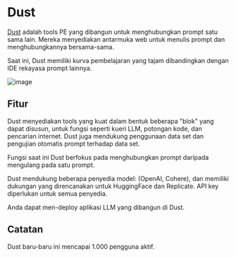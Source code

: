 # Dust

[Dust](https://dust.tt/) adalah tools PE yang dibangun untuk menghubungkan prompt satu sama lain. Mereka menyediakan antarmuka web untuk menulis prompt dan menghubungkannya bersama-sama.

Saat ini, Dust memiliki kurva pembelajaran yang tajam dibandingkan dengan IDE rekayasa prompt lainnya.

![image](https://github.com/trigaten/Learn_Prompting/assets/4091265/d9d3095b-f5bd-46dd-8e84-1894ab72ffc9)

## Fitur

Dust menyediakan tools yang kuat dalam bentuk beberapa "blok" yang dapat disusun, untuk fungsi seperti kueri LLM, potongan kode, dan pencarian internet. Dust juga mendukung penggunaan data set dan pengujian otomatis prompt terhadap data set.

Fungsi saat ini Dust berfokus pada menghubungkan prompt daripada mengulang pada satu prompt.

Dust mendukung beberapa penyedia model: (OpenAI, Cohere), dan memiliki dukungan yang direncanakan untuk HuggingFace dan Replicate. API key diperlukan untuk semua penyedia.

Anda dapat men-deploy aplikasi LLM yang dibangun di Dust.

## Catatan

Dust baru-baru ini mencapai 1.000 pengguna aktif.
